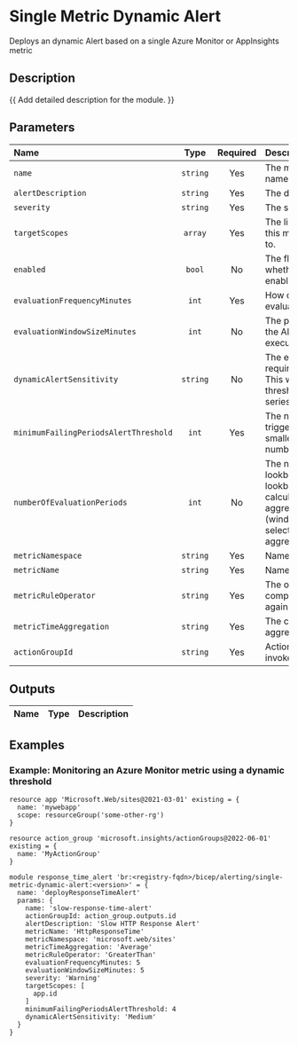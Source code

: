# Single Metric Dynamic Alert

Deploys an dynamic Alert based on a single Azure Monitor or AppInsights metric

## Description

{{ Add detailed description for the module. }}

## Parameters

| Name                                  | Type     | Required | Description                                                                                                                                                                      |
| :------------------------------------ | :------: | :------: | :------------------------------------------------------------------------------------------------------------------------------------------------------------------------------- |
| `name`                                | `string` | Yes      | The metric Alert resource name.                                                                                                                                                  |
| `alertDescription`                    | `string` | Yes      | The description of the alert                                                                                                                                                     |
| `severity`                            | `string` | Yes      | The severity of the alert.                                                                                                                                                       |
| `targetScopes`                        | `array`  | Yes      | The list of resource id's that this metric alert is scoped to.                                                                                                                   |
| `enabled`                             | `bool`   | No       | The flag which indicates whether this Alert query is enabled                                                                                                                     |
| `evaluationFrequencyMinutes`          | `int`    | Yes      | How often the Alert query is evaluated, in minutes.                                                                                                                              |
| `evaluationWindowSizeMinutes`         | `int`    | No       | The period of time on which the Alert query will be executed, in minutes.                                                                                                        |
| `dynamicAlertSensitivity`             | `string` | No       | The extent of deviation required to trigger an alert. This will affect how tight the threshold is to the metric series pattern.                                                  |
| `minimumFailingPeriodsAlertThreshold` | `int`    | Yes      | The number of violations to trigger an alert. Should be smaller or equal to numberOfEvaluationPeriods.                                                                           |
| `numberOfEvaluationPeriods`           | `int`    | No       | The number of aggregated lookback points. The lookback time window is calculated based on the aggregation granularity (windowSize) and the selected number of aggregated points. |
| `metricNamespace`                     | `string` | Yes      | Namespace of the metric.                                                                                                                                                         |
| `metricName`                          | `string` | Yes      | Name of the metric.                                                                                                                                                              |
| `metricRuleOperator`                  | `string` | Yes      | The operator used to compare the metric value against the threshold.                                                                                                             |
| `metricTimeAggregation`               | `string` | Yes      | The criteria time aggregation types.                                                                                                                                             |
| `actionGroupId`                       | `string` | Yes      | Action Group resource Id to invoke when the Alert fires.                                                                                                                         |

## Outputs

| Name | Type | Description |
| :--- | :--: | :---------- |

## Examples

### Example: Monitoring an Azure Monitor metric using a dynamic threshold

```bicep
resource app 'Microsoft.Web/sites@2021-03-01' existing = {
  name: 'mywebapp'
  scope: resourceGroup('some-other-rg')
}

resource action_group 'microsoft.insights/actionGroups@2022-06-01' existing = {
  name: 'MyActionGroup'
}

module response_time_alert 'br:<registry-fqdn>/bicep/alerting/single-metric-dynamic-alert:<version>' = {
  name: 'deployResponseTimeAlert'
  params: {
    name: 'slow-response-time-alert'
    actionGroupId: action_group.outputs.id
    alertDescription: 'Slow HTTP Response Alert'
    metricName: 'HttpResponseTime'
    metricNamespace: 'microsoft.web/sites'
    metricTimeAggregation: 'Average'
    metricRuleOperator: 'GreaterThan'
    evaluationFrequencyMinutes: 5
    evaluationWindowSizeMinutes: 5
    severity: 'Warning'
    targetScopes: [
      app.id
    ]
    minimumFailingPeriodsAlertThreshold: 4
    dynamicAlertSensitivity: 'Medium'
  }
}
```
